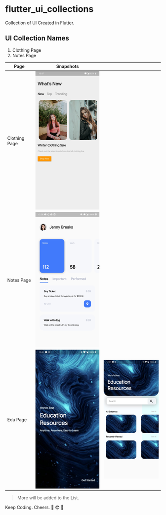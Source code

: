 # flutter_ui_collections

Collection of UI Created in Flutter.

## UI Collection Names

1. Clothing Page
2. Notes Page

| Page          | Snapshots                                           ||
| --- | --- |---|
| Clothing Page | <img src="./snapshots/clothing.jpg" width="300"/>   ||
| Notes Page    | <img src="./snapshots/notes.jpg" width="300"/>      ||
| Edu Page      | <img src="./snapshots/edu_splash.jpg" width="300"/> | <img src="./snapshots/edu_main.jpg" width="300"/> |

> More will be added to the List.

Keep Coding. Cheers. 🎉 😎 🤘
